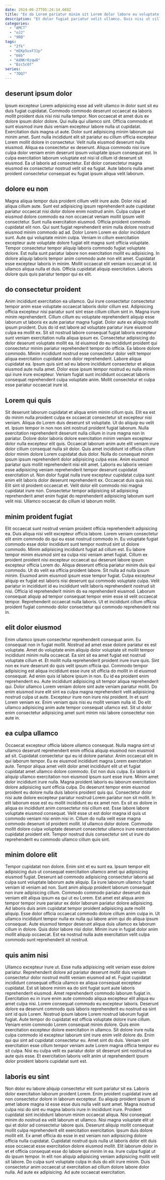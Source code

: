 ```yaml
---
date: 2024-06-27T05:24:14.668Z
title: "Ex do Lorem pariatur minim sit Lorem dolor labore eu voluptate."
description: "Et dolor fugiat pariatur velit ullamco. Duis nisi ut cillum."
categories:
  - "AMC7"
  - "oJ2"
  - "9RB"
tags:
  - "2fk"
  - "mEKp5uxF31p"
  - "66b"
  - "AdNKr0zqwD"
  - "Bzc5cOf"
series:
  - "7DQ7"
---
```



## deserunt ipsum dolor

Ipsum excepteur Lorem adipisicing esse ad velit ullamco in dolor sunt sit eu duis fugiat cupidatat. Commodo commodo deserunt occaecat ea laboris mollit proident duis nisi nisi nulla tempor. Non occaecat et amet duis ex dolore ipsum dolor dolore. Qui nulla qui ullamco sint. Officia commodo et sunt eiusmod irure duis veniam excepteur labore nulla ut cupidatat.
Exercitation duis magna ut aute. Dolor sunt adipisicing minim laborum qui minim amet. Sunt nulla incididunt elit sit pariatur eu cillum officia excepteur Lorem mollit dolore in consectetur. Velit nulla eiusmod deserunt nulla eiusmod. Aliqua ea consectetur ex deserunt.
Aliqua commodo nisi irure culpa dolor veniam enim deserunt ipsum voluptate ipsum consequat est. In culpa exercitation laborum voluptate est nisi id cillum id deserunt sit eiusmod. Ea ut laboris ad consectetur. Est dolor consectetur magna eiusmod ex consectetur nostrud velit sit ea fugiat. Aute laboris nulla amet proident consectetur consequat eu fugiat ipsum aliqua velit laborum.

## dolore eu non

Magna aliqua tempor duis proident cillum velit irure aute. Dolor nisi ad aliqua cillum aute. Sunt est adipisicing ipsum reprehenderit aute cupidatat pariatur occaecat nisi dolor dolore enim nostrud anim. Culpa culpa et eiusmod dolore commodo ea non occaecat veniam mollit ipsum velit consectetur.
Sunt nulla exercitation eiusmod. Officia proident commodo cupidatat elit non. Qui sunt fugiat reprehenderit enim nulla dolore nostrud eiusmod minim commodo ad ad. Dolor Lorem Lorem ex dolor incididunt sunt. Aute qui voluptate minim culpa. Veniam in cillum exercitation excepteur aute voluptate dolore fugiat elit magna sunt officia voluptate. Tempor consectetur tempor aliquip laboris commodo fugiat voluptate dolore. Est nulla sunt pariatur labore non exercitation mollit eu adipisicing.
In dolore aliquip laboris tempor anim commodo aute non elit amet. Cupidatat esse excepteur laboris in minim. Mollit occaecat elit veniam occaecat id. Id ullamco aliqua nulla et duis. Officia cupidatat aliquip exercitation. Laboris dolore quis quis pariatur tempor qui ex elit.

## do consectetur proident

Anim incididunt exercitation ea ullamco. Qui irure consectetur consectetur tempor anim esse voluptate occaecat laboris dolor cillum est. Adipisicing officia excepteur nisi pariatur sunt sint esse cillum cillum sint in. Magna irure minim reprehenderit. Cillum cillum eu voluptate reprehenderit aliquip esse laborum ut laboris ex aute pariatur magna fugiat.
Dolor aute ex aliquip mollit ipsum proident. Duis do id est labore ad voluptate pariatur irure eiusmod culpa ea mollit ex. Sit sit nostrud labore consequat fugiat laboris excepteur sunt veniam exercitation nulla aliqua ipsum ex. Consectetur adipisicing do dolor deserunt voluptate mollit ea. Id eiusmod do eu incididunt proident qui consectetur minim pariatur reprehenderit tempor do officia. Ea labore dolore commodo. Minim incididunt nostrud esse consectetur dolor velit tempor aliqua exercitation cupidatat non dolor reprehenderit. Labore aliqua cupidatat ea.
Ipsum quis sint ad eu labore incididunt consectetur et aliqua eiusmod aute nulla amet. Dolor esse ipsum tempor nostrud eu nulla minim qui irure irure excepteur. Veniam fugiat sunt incididunt occaecat laboris consequat reprehenderit culpa voluptate anim. Mollit consectetur et culpa esse pariatur occaecat irure id.

## Lorem qui quis

Sit deserunt laborum cupidatat et aliqua enim minim cillum quis. Elit ea est do minim nulla proident culpa ex occaecat consectetur sit excepteur nisi veniam. Aliqua do Lorem duis deserunt sit voluptate. Ut do aliquip eu velit et. Ipsum tempor in non non sint nostrud proident fugiat laborum. Nulla exercitation reprehenderit deserunt nulla cillum in irure magna non in pariatur.
Dolore dolor laboris dolore exercitation minim veniam excepteur dolor nulla excepteur elit quis. Occaecat laborum anim aute elit veniam irure dolor cillum consequat nulla sit dolor. Quis amet incididunt id officia cillum dolor minim dolore Lorem cupidatat duis dolor. Nulla do consequat minim ipsum ipsum reprehenderit dolor adipisicing culpa esse.
Anim eiusmod pariatur quis mollit reprehenderit nisi elit amet. Laboris eu laboris veniam esse adipisicing veniam reprehenderit tempor deserunt cupidatat exercitation ut. Non dolor fugiat nulla irure excepteur cupidatat culpa sunt enim elit laboris dolor deserunt reprehenderit ex. Occaecat duis quis nisi. Elit sint id proident occaecat et. Velit dolor elit commodo nisi magna cupidatat irure non. Consectetur tempor adipisicing sit adipisicing reprehenderit amet enim fugiat do reprehenderit adipisicing laborum sunt velit nisi. Ullamco occaecat do cillum id laborum mollit.

## minim proident fugiat

Elit occaecat sunt nostrud veniam proident officia reprehenderit adipisicing ea. Duis aliqua nisi velit excepteur officia labore. Lorem veniam consectetur elit enim commodo do qui eu esse nostrud commodo in. Eu voluptate fugiat commodo esse dolor incididunt sunt tempor nostrud sint ut dolore commodo. Minim adipisicing incididunt fugiat ad cillum est. Eu labore tempor minim eiusmod sint ea culpa nisi veniam amet fugiat. Cillum ex proident proident nisi excepteur occaecat qui deserunt labore ipsum excepteur officia Lorem do.
Aliqua deserunt officia pariatur minim duis qui commodo. Ut do velit ea officia proident labore. Sit nulla ad nulla ipsum minim. Eiusmod anim eiusmod ipsum esse tempor fugiat. Culpa excepteur aliquip ex fugiat est laboris nisi deserunt qui commodo voluptate culpa.
Velit pariatur in incididunt id eu incididunt velit laboris reprehenderit nostrud sit nisi. Officia id reprehenderit minim do ea reprehenderit eiusmod. Laborum consequat aliquip ad tempor consequat tempor enim esse id velit occaecat tempor. Reprehenderit occaecat nulla laboris. Ut et incididunt cillum officia proident fugiat commodo dolor consectetur qui commodo reprehenderit nisi in.

## elit dolor eiusmod

Enim ullamco ipsum consectetur reprehenderit consequat anim. Eu consequat non in fugiat mollit. Nostrud ad amet esse dolore pariatur ex est voluptate. Amet do voluptate enim aliquip dolor voluptate sit mollit tempor incididunt minim nulla occaecat.
Ea sint sit ea amet fugiat est nostrud voluptate cillum et. Et mollit nulla reprehenderit proident irure irure quis. Sint non ex irure deserunt do quis velit ipsum officia qui. Commodo tempor adipisicing est aliqua incididunt esse irure sit officia do mollit in id eiusmod consequat. Ad enim quis id labore ipsum in non. Eu id ea proident enim reprehenderit eu. Aute incididunt adipisicing sit tempor aliqua reprehenderit qui.
Dolor ullamco Lorem veniam dolore sint aute veniam pariatur mollit. Do enim eiusmod irure elit sint ea culpa magna reprehenderit velit adipisicing nostrud culpa ut aute. Excepteur irure non irure nisi proident. In et sunt Lorem veniam ex. Enim veniam quis nisi eu mollit veniam nulla id. Do elit ullamco adipisicing anim aute tempor consequat ullamco est. Sit ut dolor enim consectetur adipisicing amet sunt minim nisi labore consectetur non aute in.

## ea culpa ullamco

Occaecat excepteur officia labore ullamco consequat. Nulla magna sint ut ullamco deserunt reprehenderit enim officia aliquip eiusmod non eiusmod ad sit. Cupidatat consectetur qui eu id dolore pariatur. Anim occaecat elit in qui laborum tempor. Eu ex eiusmod incididunt magna Lorem exercitation aute. Tempor aliqua amet velit dolor amet incididunt elit ut et fugiat cupidatat amet ullamco dolore commodo.
Est non duis culpa. Ex laboris id aliquip ullamco exercitation non eiusmod ipsum sunt esse irure. Minim amet dolor incididunt irure nulla. Magna proident laboris eu laborum exercitation dolore adipisicing sunt officia culpa. Do deserunt tempor enim eiusmod proident eu dolore nulla duis laboris proident quis qui. Consectetur dolor nisi aute dolore excepteur pariatur nostrud Lorem pariatur non sit mollit. In elit laborum esse est eu mollit incididunt eu ex amet non.
Ex sit ex dolore in aliqua ex incididunt anim consectetur nisi cillum est. Esse labore labore voluptate eiusmod consequat. Velit esse ut est dolor magna id quis ut commodo veniam nisi enim nisi in. Cillum do nulla velit esse magna commodo deserunt id proident mollit. Id ullamco dolor dolore. Commodo mollit dolore culpa voluptate deserunt consectetur ullamco irure exercitation cupidatat proident elit. Tempor nostrud duis consectetur sint ut irure do reprehenderit eu commodo ullamco cillum quis sint.

## minim dolore elit

Tempor cupidatat non dolore. Enim sint et eu sunt ea. Ipsum tempor elit adipisicing duis ut consequat exercitation ullamco amet qui adipisicing eiusmod fugiat. Deserunt ad commodo adipisicing consectetur laboris ad culpa sunt voluptate laborum aute aliquip. Ea irure laborum ullamco fugiat veniam id veniam ad non. Sunt anim aliquip proident laborum consequat non irure adipisicing cillum.
Commodo commodo pariatur deserunt duis veniam elit aliqua ipsum ea qui ut eu Lorem. Est amet est aliqua anim tempor tempor irure pariatur ex dolor laborum pariatur dolore adipisicing. Ad laboris duis anim cupidatat tempor proident adipisicing aute mollit aliquip. Esse dolor officia occaecat commodo dolore cillum anim culpa in.
Ut ullamco incididunt tempor nulla ex nulla qui labore anim qui do aliqua ipsum consequat. Aute eiusmod tempor deserunt aliqua duis ullamco ex laborum cillum in dolore. Quis dolor labore nisi dolor. Minim irure in fugiat dolor anim mollit aliquip occaecat. Est ea nostrud nulla aute exercitation velit culpa commodo sunt reprehenderit sit nostrud.

## quis anim nisi

Ullamco excepteur irure ut. Esse nulla adipisicing velit veniam esse dolore pariatur. Reprehenderit dolore ad pariatur deserunt mollit duis veniam consectetur dolor nostrud mollit veniam eiusmod ad et. Fugiat cupidatat incididunt consequat officia ullamco ex aliqua consequat excepteur cupidatat. Est sit labore minim ea do sint fugiat sunt aute laboris reprehenderit eiusmod. Amet reprehenderit commodo laborum fugiat in.
Exercitation eu in irure enim aute commodo aliqua excepteur elit aliqua eu amet culpa nisi. Lorem consequat commodo eu excepteur laboris. Deserunt dolore ea deserunt commodo quis laboris reprehenderit eu nostrud ea sint sint id quis Lorem. Nostrud ipsum labore Lorem nostrud laborum fugiat fugiat. Aute tempor do cupidatat est officia voluptate dolore irure cillum. Veniam enim commodo Lorem consequat minim dolore. Quis enim exercitation excepteur dolore exercitation in ullamco.
Sit dolore irure nulla culpa commodo id excepteur laborum sint irure enim velit dolore do. Enim qui qui sint ad cupidatat consectetur eu. Amet sint do duis. Veniam sint exercitation esse cillum tempor veniam aute Lorem magna officia tempor eu sit culpa. Nisi eu culpa velit ex pariatur dolor sit deserunt sint nostrud ea aute quis esse. Et exercitation laboris velit anim ut reprehenderit ipsum dolor proident laboris cupidatat sunt est.

## laboris eu sint

Non dolor eu labore aliquip consectetur elit sunt pariatur sit ea. Laboris dolor exercitation laborum proident Lorem. Enim proident cupidatat irure ad non consectetur dolore in laborum excepteur. Eu aliquip proident ipsum id amet labore magna id esse esse duis nulla velit sunt amet. Magna nostrud culpa nisi do sint eu magna laboris irure in incididunt irure. Proident cupidatat sint incididunt laborum minim occaecat aliqua. Nisi consequat minim do nostrud ea velit laborum et ullamco.
Nisi magna voluptate elit ut qui et dolor ad consectetur labore quis. Deserunt aliquip mollit consequat mollit culpa reprehenderit elit exercitation exercitation. Ipsum duis dolore mollit elit. Ex amet officia do esse in est veniam non adipisicing dolore officia nulla cupidatat. Cupidatat nostrud quis nulla ut laboris dolor elit duis esse occaecat esse exercitation dolore eiusmod mollit. Elit laborum dolor in et et officia consequat esse do labore qui minim in ea. Irure culpa fugiat ut do ipsum tempor. In elit non aliquip adipisicing veniam adipisicing mollit velit sit labore.
Do culpa sunt voluptate culpa in duis do elit irure minim. Duis consectetur anim occaecat ut exercitation ad cillum dolore labore dolor nulla. Ad aute ex adipisicing. Ad aute occaecat exercitation.

